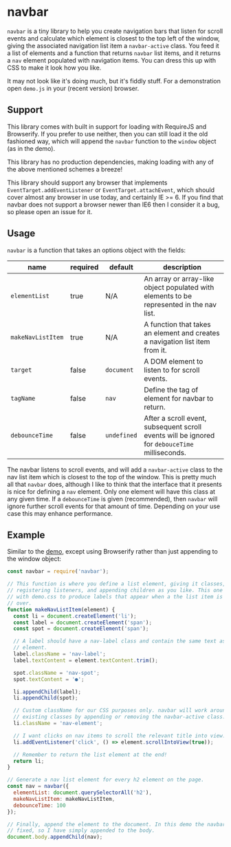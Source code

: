 # navbar

`navbar` is a tiny library to help you create navigation bars that listen for
scroll events and calculate which element is closest to the top left of the
window, giving the associated navigation list item a `navbar-active` class.
You feed it a list of elements and a function that returns `navbar` list items,
and it returns a `nav` element populated with navigation items. You can dress
this up with CSS to make it look how you like.

It may not look like it's doing much, but it's fiddly stuff. For a demonstration
open `demo.js` in your (recent version) browser.

## Support

This library comes with built in support for loading with RequireJS and
Browserify. If you prefer to use neither, then you can still load it the old
fashioned way, which will append the `navbar` function to the `window` object
(as in the demo).

This library has no production dependencies, making loading with any of the
above mentioned schemes a breeze!

This library should support any browser that implements
`EventTarget.addEventListener` or `EventTarget.attachEvent`, which should cover
almost any browser in use today, and certainly IE >= 6. If you find that navbar
does not support a browser newer than IE6 then I consider it a bug, so please
open an issue for it.

## Usage

`navbar` is a function that takes an options object with the fields:

| name | required | default | description |
| ---- | -------- | ------- | ----------- |
| `elementList` | true | N/A | An array or array-like object populated with elements to be represented in the nav list. |
| `makeNavListItem` | true | N/A | A function that takes an element and creates a navigation list item from it. |
| `target` | false | `document` | A DOM element to listen to for scroll events. |
| `tagName` | false | `nav` | Define the tag of element for navbar to return. |
| `debounceTime` | false | `undefined` | After a scroll event, subsequent scroll events will be ignored for `debouceTime` milliseconds. |

The navbar listens to scroll events, and will add a `navbar-active` class to the
nav list item which is closest to the top of the window. This is pretty much all
that `navbar` does, although I like to think that the interface that it presents
is nice for defining a `nav` element. Only one element will have this class at
any given time. If a `debounceTime` is given (recommended), then `navbar` will
ignore further scroll events for that amount of time. Depending on your use case
this may enhance performance.


## Example

Similar to the [demo](/demo), except using Browserify rather than just appending
to the window object:

```javascript
const navbar = require('navbar');

// This function is where you define a list element, giving it classes,
// registering listeners, and appending children as you like. This one couples
// with demo.css to produce labels that appear when a the list item is hovered
// over.
function makeNavListItem(element) {
  const li = document.createElement('li');
  const label = document.createElement('span');
  const spot = document.createElement('span');

  // A label should have a nav-label class and contain the same text as the
  // element.
  label.className = 'nav-label';
  label.textContent = element.textContent.trim();

  spot.className = 'nav-spot';
  spot.textContent = '●';

  li.appendChild(label);
  li.appendChild(spot);

  // Custom className for our CSS purposes only. navbar will work around
  // existing classes by appending or removing the navbar-active class.
  li.className = 'nav-element';

  // I want clicks on nav items to scroll the relevant title into view.
  li.addEventListener('click', () => element.scrollIntoView(true));

  // Remember to return the list element at the end!
  return li;
}

// Generate a nav list element for every h2 element on the page.
const nav = navbar({
  elementList: document.querySelectorAll('h2'),
  makeNavListItem: makeNavListItem,
  debounceTime: 100
});

// Finally, append the element to the document. In this demo the navbar is
// fixed, so I have simply appended to the body.
document.body.appendChild(nav);
```

